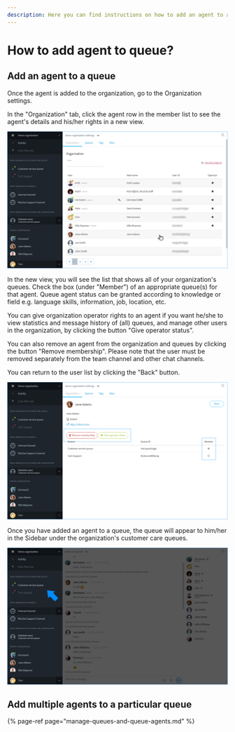 ```yaml
---
description: Here you can find instructions on how to add an agent to a queue.
---
```


# How to add agent to queue?

## Add an agent to a queue

Once the agent is added to the organization, go to the Organization settings.

In the "Organization" tab, click the agent row in the member list to see the agent's details and his/her rights in a new view.

![Organization members](../.gitbook/assets/organization-organization%20%281%29.png)

In the new view, you will see the list that shows all of your organization's queues. Check the box \(under "Member"\) of an appropriate queue\(s\) for that agent. Queue agent status can be granted according to knowledge or field e.g. language skills, information, job, location, etc.

You can give organization operator rights to an agent if you want he/she to view statistics and message history of \(all\) queues, and manage other users in the organization, by clicking the button "Give operator status".

You can also remove an agent from the organization and queues by clicking the button "Remove membership". Please note that the user must be removed separately from the team channel and other chat channels.

You can return to the user list by clicking the "Back" button.

![Rights of an organization member](../.gitbook/assets/organization-user.png)

Once you have added an agent to a queue, the queue will appear to him/her in the Sidebar under the organization's customer care queues.

![](../.gitbook/assets/organization-queue-shown.png)

## Add multiple agents to a particular queue <a id="usean-agentin-lisaaminen-tiettyyn-jonoon"></a>

{% page-ref page="manage-queues-and-queue-agents.md" %}

